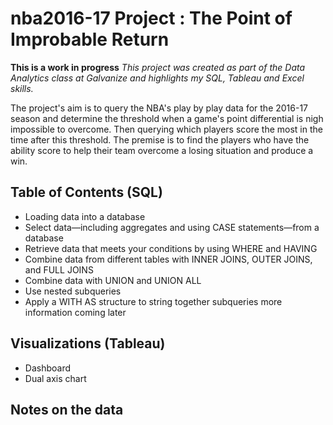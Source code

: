 # nba2016-17 Project : The Point of Improbable Return
**This is a work in progress**
*This project was created as part of the Data Analytics class at Galvanize and highlights my SQL, Tableau and Excel skills.*

The project's aim is to query the NBA's play by play data for the 2016-17 season and determine the threshold when a game's point differential is nigh impossible to overcome. Then querying which players score the most in the time after this threshold. The premise is to find the players who have the ability score to help their team overcome a losing situation and produce a win.

## Table of Contents (SQL)

* Loading data into a database
* Select data—including aggregates and using CASE statements—from a database
* Retrieve data that meets your conditions by using WHERE and HAVING
* Combine data from different tables with INNER JOINS, OUTER JOINS, and FULL JOINS
* Combine data with UNION and UNION ALL
* Use nested subqueries
* Apply a WITH AS structure to string together subqueries
more information coming later

## Visualizations (Tableau)
* Dashboard
* Dual axis chart

## Notes on the data
